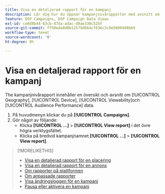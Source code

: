 ```yaml
---
title: Visa en detaljerad rapport för en kampanj
description: Lär dig hur du öppnar kampanjnivårapporter med avsnitt om Geografi, Enhet, Visningsbarhet och Prestandadata för målgrupp.
feature: DSP Campaigns, DSP Campaign Data Views
exl-id: ce0d8b44-63cb-47da-adac-d9ae330c52bf
source-git-commit: ff50eda8d8b12579d664cf636c3c9e56069d8bb9
workflow-type: tm+mt
source-wordcount: '0'
ht-degree: 0%

---
```


# Visa en detaljerad rapport för en kampanj

The <!--legacy --> kampanjnivårapport innehåller en översikt och avsnitt om [!UICONTROL Geography], [!UICONTROL Device], [!UICONTROL Viewability]och [!UICONTROL Audience Performance] data.

1. På huvudmenyn klickar du på **[!UICONTROL Campaigns]**.
1. Gör något av följande:
   * Klicka **[!UICONTROL ...]** > **[!UICONTROL View report]** i det övre högra verktygsfältet.
   * Klicka på bredvid kampanjnamnet  **[!UICONTROL ...]** > **[!UICONTROL View report]**.

>[!MORELIKETHIS]
>
>* [Visa en detaljerad rapport för en placering](/help/dsp/campaign-management/placements/placement-view-report.md)
>* [Visa en detaljerad rapport för en annons](/help/dsp/campaign-management/ads/ad-view-report.md)
>* [Om rapporter på plattformen](/help/dsp/campaign-management/reports/campaign-reports-about.md)
>* [Om anpassade rapporter](/help/dsp/reports/report-about.md)
>* [Visa ändringsloggen för en kampanj](campaign-change-log.md)
>* [Pausa eller aktivera en kampanj](campaign-pause-activate.md)


